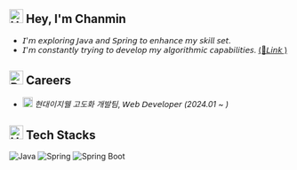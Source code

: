 ## <img src="https://raw.githubusercontent.com/Tarikul-Islam-Anik/Animated-Fluent-Emojis/master/Emojis/Hand%20gestures/Hand%20with%20Fingers%20Splayed%20Light%20Skin%20Tone.png" alt="Hand with Fingers Splayed Light Skin Tone" width="25" height="25" /> Hey, I'm Chanmin
- 𝘐'𝘮 𝘦𝘹𝘱𝘭𝘰𝘳𝘪𝘯𝘨 𝘑𝘢𝘷𝘢 𝘢𝘯𝘥 𝘚𝘱𝘳𝘪𝘯𝘨 𝘵𝘰 𝘦𝘯𝘩𝘢𝘯𝘤𝘦 𝘮𝘺 𝘴𝘬𝘪𝘭𝘭 𝘴𝘦𝘵. <!--[(📚𝘓𝘪𝘯𝘬 )](https://velog.io/@chanmin/series)--><br>
- 𝘐'𝘮 𝘤𝘰𝘯𝘴𝘵𝘢𝘯𝘵𝘭𝘺 𝘵𝘳𝘺𝘪𝘯𝘨 𝘵𝘰 𝘥𝘦𝘷𝘦𝘭𝘰𝘱 𝘮𝘺 𝘢𝘭𝘨𝘰𝘳𝘪𝘵𝘩𝘮𝘪𝘤 𝘤𝘢𝘱𝘢𝘣𝘪𝘭𝘪𝘵𝘪𝘦𝘴. [(🧠𝘓𝘪𝘯𝘬 )](https://github.com/sungchanmin/algorithm)

## <img src="https://raw.githubusercontent.com/Tarikul-Islam-Anik/Animated-Fluent-Emojis/master/Emojis/Travel%20and%20places/Rocket.png" alt="Rocket" width="25" height="25" /> Careers  
- <img src="https://recruit.ehyundai.com/images/icon/ci_img1.gif" height="18" /> _현대이지웰 고도화 개발팀_, 𝘞𝘦𝘣 𝘋𝘦𝘷𝘦𝘭𝘰𝘱𝘦𝘳 _(2024.01 ~ )_


<!--
## 🚀 Projects
- <code style="color : gray">🌱 BeginVegan (23.04 ~ 23.06)</code> [(🔗Link)](https://github.com/BeginVegan/BV-Document)<br>
- <code style="color : gray">🧑🏻‍💻 Dogroup (22.10 ~ 22.12)</code> [(🔗Link)](https://github.com/sungchanmin/dogroup)<br>
- <code style="color : gray">🏡 Get me a house (22.03 ~ 22.06)</code> [(🔗Link)](https://user26.notion.site/9b30d47010ff4968b5a68ff0d069d490?pvs=4)
-->

## <img src="https://raw.githubusercontent.com/Tarikul-Islam-Anik/Animated-Fluent-Emojis/master/Emojis/Objects/Hammer%20and%20Wrench.png" alt="Hammer and Wrench" width="25" height="25" /> Tech Stacks

![Java](https://img.shields.io/badge/Java-007396?style=flat&logo=Java&logoColor=white)
![Spring](https://img.shields.io/badge/Spring-6DB33F?style=flat&logo=spring&logoColor=white)
![Spring Boot](https://img.shields.io/badge/SpringBoot-6DB33F?style=flat&logo=spring-boot&logoColor=white)

<!--
## 👀 Once I Used

![OracleDB](https://img.shields.io/badge/OracleDB-ED2939?style=flat&logo=oracle&logoColor=white)
![MariaDB](https://img.shields.io/badge/MariaDB-003545?style=flat&logo=mariadb&logoColor=white)
![Linux](https://img.shields.io/badge/Linux-FCC624?style=flat&logo=linux&logoColor=black)
![Docker](https://img.shields.io/badge/Docker-189BCC?style=flat&logo=docker&logoColor=white)
![Amazon AWS](https://img.shields.io/badge/AmazonAWS-232F3E?style=flat&logo=amazon-aws&logoColor=white)
-->

<!--
## 📊 GitHub Stats
<p align="left">
  <img src="https://github-readme-stats-sand-six-91.vercel.app/api/top-langs/?username=sungchanmin&layout=compact&theme=algolia&hide_border=false" width="40%" />
  <img src="https://github-readme-stats.vercel.app/api?username=sungchanmin&show_icons=true&theme=algolia&hide_border=false" width="39%"/>
</p>

## 📫 Contact
Reach out via email at [behonestway@gmail.com](behonestway@gmail.com)
-->

